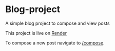 # Blog-project
A simple blog project to compose and view posts

This project is live on [Render](https://blog-site-m0v8.onrender.com)

To compose a new post navigate to [/compose](https://blog-site-m0v8.onrender.com/compose).